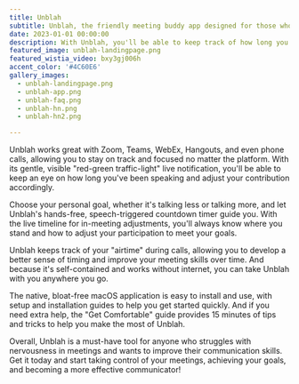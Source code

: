 ```yaml
---
title: Unblah
subtitle: Unblah, the friendly meeting buddy app designed for those who talk too much, or too little, when they get nervous in meetings.
date: 2023-01-01 00:00:00
description: With Unblah, you'll be able to keep track of how long you've been speaking, catch yourself before you talk too much or too little, and develop a better sense of timing.
featured_image: unblah-landingpage.png
featured_wistia_video: bxy3gj006h
accent_color: '#4C60E6'
gallery_images:
  - unblah-landingpage.png
  - unblah-app.png
  - unblah-faq.png
  - unblah-hn.png
  - unblah-hn2.png

---
```


Unblah works great with Zoom, Teams, WebEx, Hangouts, and even phone calls, allowing you to stay on track and focused no matter the platform. With its gentle, visible "red-green traffic-light" live notification, you'll be able to keep an eye on how long you've been speaking and adjust your contribution accordingly.

Choose your personal goal, whether it's talking less or talking more, and let Unblah's hands-free, speech-triggered countdown timer guide you. With the live timeline for in-meeting adjustments, you'll always know where you stand and how to adjust your participation to meet your goals.

Unblah keeps track of your "airtime" during calls, allowing you to develop a better sense of timing and improve your meeting skills over time. And because it's self-contained and works without internet, you can take Unblah with you anywhere you go.

The native, bloat-free macOS application is easy to install and use, with setup and installation guides to help you get started quickly. And if you need extra help, the "Get Comfortable" guide provides 15 minutes of tips and tricks to help you make the most of Unblah.

Overall, Unblah is a must-have tool for anyone who struggles with nervousness in meetings and wants to improve their communication skills. Get it today and start taking control of your meetings, achieving your goals, and becoming a more effective communicator!
